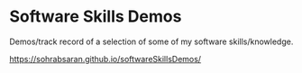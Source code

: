 # Software Skills Demos
Demos/track record of a selection of some of my software skills/knowledge.

https://sohrabsaran.github.io/softwareSkillsDemos/
